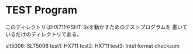 # TEST Program

このディレクトリはHX711やSHT-3xを動かすためのテストプログラムを
書いているだけのディレクトリである。

slt5006: SLT5006
test1: HX711
test2: HX711
test3: Intel format checksum

